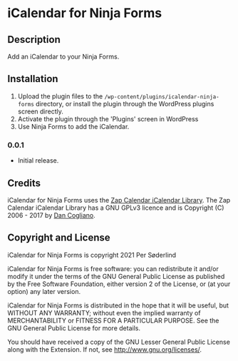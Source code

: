 # iCalendar for Ninja Forms

## Description

Add an iCalendar to your Ninja Forms.


## Installation

1. Upload the plugin files to the `/wp-content/plugins/icalendar-ninja-forms` directory, or install the plugin through the WordPress plugins screen directly.
1. Activate the plugin through the 'Plugins' screen in WordPress
1. Use Ninja Forms to add the iCalendar.




### 0.0.1

* Initial release.


## Credits

iCalendar for Ninja Forms uses the [Zap Calendar iCalendar Library](https://github.com/zcontent/icalendar). The Zap Calendar iCalendar Library has a GNU GPLv3 licence and is Copyright (C) 2006 - 2017 by  [Dan Cogliano](https://zcontent.net/).

## Copyright and License

iCalendar for Ninja Forms is copyright 2021 Per Søderlind

iCalendar for Ninja Forms is free software: you can redistribute it and/or modify it under the terms of the GNU General Public License as published by the Free Software Foundation, either version 2 of the License, or (at your option) any later version.

iCalendar for Ninja Forms is distributed in the hope that it will be useful, but WITHOUT ANY WARRANTY; without even the implied warranty of MERCHANTABILITY or FITNESS FOR A PARTICULAR PURPOSE. See the GNU General Public License for more details.

You should have received a copy of the GNU Lesser General Public License along with the Extension. If not, see http://www.gnu.org/licenses/.
